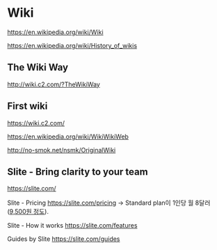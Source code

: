 # Wiki

<https://en.wikipedia.org/wiki/Wiki>

<https://en.wikipedia.org/wiki/History_of_wikis>

## The Wiki Way

<http://wiki.c2.com/?TheWikiWay>

## First wiki

<https://wiki.c2.com/>

<https://en.wikipedia.org/wiki/WikiWikiWeb>

<http://no-smok.net/nsmk/OriginalWiki>

## Slite - Bring clarity to your team

<https://slite.com/>

Slite - Pricing
<https://slite.com/pricing>
→ Standard plan이 1인당 월
8달러([9,500원 정도](https://www.google.com/search?q=8+USD+to+KRW)).

Slite - How it works
<https://slite.com/features>

Guides by Slite
<https://slite.com/guides>
